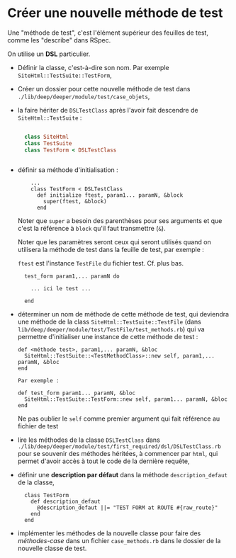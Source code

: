 # Créer une nouvelle méthode de test

Une "méthode de test", c'est l'élément supérieur des feuilles de test, comme les "describe" dans RSpec.

On utilise un **DSL** particulier.

* Définir la classe, c'est-à-dire son nom. Par exemple `SiteHtml::TestSuite::TestForm`,
* Créer un dossier pour cette nouvelle méthode de test dans `./lib/deep/deeper/module/test/case_objets`,
* la faire hériter de `DSLTestClass` après l'avoir fait descendre de `SiteHtml::TestSuite` :

    ~~~ruby
    
      class SiteHtml
      class TestSuite
      class TestForm < DSLTestClass
      
    ~~~
* définir sa méthode d'initialisation :

    
          ...
          class TestForm < DSLTestClass
            def initialize ftest, param1... paramN, &block
              super(ftest, &block)
            end

    
    Noter que `super` a besoin des parenthèses pour ses arguments et que c'est la référence à `block` qu'il faut transmettre (`&`).
    
    Noter que les paramètres seront ceux qui seront utilisés quand on utilisera la méthode de test dans la feuille de test, par exemple :
    
    `ftest` est l'instance `TestFile` du fichier test. Cf. plus bas.
    
    
        test_form param1,... paramN do

          ... ici le test ...
  
        end
    

* déterminer un nom de méthode de cette méthode de test, qui deviendra une méthode de la class `SiteHtml::TestSuite::TestFile` (dans `lib/deep/deeper/module/test/TestFile/test_methods.rb`) qui va permettre d'initialiser une instance de cette méthode de test :

    
      def <méthode test>, param1,... paramN, &bloc
        SiteHtml::TestSuite::<TestMethodClass>::new self, param1,... paramN, &bloc
      end

      Par exemple :
      
      def test_form param1... paramN, &bloc
        SiteHtml::TestSuite::TestForm::new self, param1... paramN, &bloc
      end

  Ne pas oublier le `self` comme premier argument qui fait référence au fichier de test

* lire les méthodes de la classe `DSLTestClass` dans `./lib/deep/deeper/module/test/first_required/dsl/DSLTestClass.rb` pour se souvenir des méthodes héritées, à commencer par `html`, qui permet d'avoir accès à tout le code de la dernière requête,
* définir une **description par défaut** dans la méthode `description_defaut` de la classe,

        class TestForm
          def description_defaut
            @description_defaut ||= "TEST FORM at ROUTE #{raw_route}"
          end
        end
        
* implémenter les méthodes de la nouvelle classe pour faire des *méthodes-case* dans un fichier `case_methods.rb` dans le dossier de la nouvelle classe de test.
